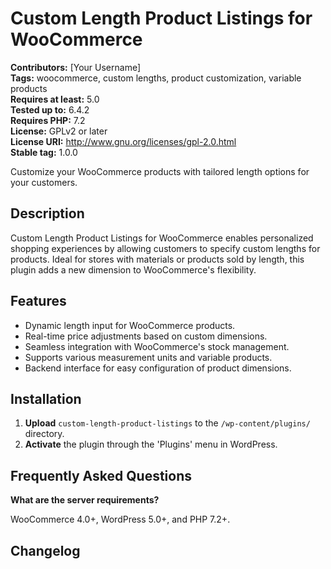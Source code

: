 # Custom Length Product Listings for WooCommerce

**Contributors:** [Your Username]  
**Tags:** woocommerce, custom lengths, product customization, variable products  
**Requires at least:** 5.0  
**Tested up to:** 6.4.2  
**Requires PHP:** 7.2  
**License:** GPLv2 or later  
**License URI:** http://www.gnu.org/licenses/gpl-2.0.html  
**Stable tag:** 1.0.0  

Customize your WooCommerce products with tailored length options for your customers.

## Description

Custom Length Product Listings for WooCommerce enables personalized shopping experiences by allowing customers to specify custom lengths for products. Ideal for stores with materials or products sold by length, this plugin adds a new dimension to WooCommerce's flexibility.

## Features

- Dynamic length input for WooCommerce products.
- Real-time price adjustments based on custom dimensions.
- Seamless integration with WooCommerce's stock management.
- Supports various measurement units and variable products.
- Backend interface for easy configuration of product dimensions.

## Installation

1. **Upload** `custom-length-product-listings` to the `/wp-content/plugins/` directory.
2. **Activate** the plugin through the 'Plugins' menu in WordPress.

## Frequently Asked Questions

**What are the server requirements?**

WooCommerce 4.0+, WordPress 5.0+, and PHP 7.2+.

## Changelog
